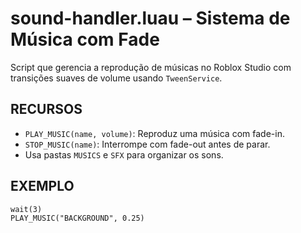 
# sound-handler.luau – Sistema de Música com Fade

Script que gerencia a reprodução de músicas no Roblox Studio com transições suaves de volume usando `TweenService`.

## RECURSOS
- `PLAY_MUSIC(name, volume)`: Reproduz uma música com fade-in.
- `STOP_MUSIC(name)`: Interrompe com fade-out antes de parar.
- Usa pastas `MUSICS` e `SFX` para organizar os sons.

## EXEMPLO
```luau
wait(3)
PLAY_MUSIC("BACKGROUND", 0.25)
